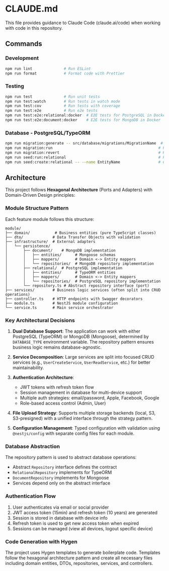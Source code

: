 # CLAUDE.md

This file provides guidance to Claude Code (claude.ai/code) when working with code in this repository.

## Commands

### Development

```bash
npm run lint              # Run ESLint
npm run format            # Format code with Prettier
```

### Testing

```bash
npm run test              # Run unit tests
npm run test:watch        # Run tests in watch mode
npm run test:cov          # Run tests with coverage
npm run test:e2e          # Run e2e tests
npm run test:e2e:relational:docker  # E2E tests for PostgreSQL in Docker
npm run test:e2e:document:docker    # E2E tests for MongoDB in Docker
```

### Database - PostgreSQL/TypeORM

```bash
npm run migration:generate -- src/database/migrations/MigrationName  # Generate migration from entities
npm run migration:run                                               # Run pending migrations
npm run migration:revert                                            # Revert last migration
npm run seed:run:relational                                         # Run seeds
npm run seed:create:relational -- --name EntityName                 # Create new seed
```

## Architecture

This project follows **Hexagonal Architecture** (Ports and Adapters) with Domain-Driven Design principles:

### Module Structure Pattern

Each feature module follows this structure:

```
module/
├── domain/           # Business entities (pure TypeScript classes)
├── dto/             # Data Transfer Objects with validation
├── infrastructure/  # External adapters
│   └── persistence/
│       ├── document/    # MongoDB implementation
│       │   ├── entities/      # Mongoose schemas
│       │   ├── mappers/       # Domain <-> Entity mappers
│       │   └── repositories/  # MongoDB repository implementation
│       ├── relational/  # PostgreSQL implementation
│       │   ├── entities/      # TypeORM entities
│       │   ├── mappers/       # Domain <-> Entity mappers
│       │   └── repositories/  # PostgreSQL repository implementation
│       └── repository.ts # Abstract repository interface (port)
├── services/        # Business logic services (often split into CRUD operations)
├── controller.ts    # HTTP endpoints with Swagger decorators
├── module.ts        # NestJS module configuration
└── service.ts       # Main service orchestrator
```

### Key Architectural Decisions

1. **Dual Database Support**: The application can work with either PostgreSQL (TypeORM) or MongoDB (Mongoose), determined by `DATABASE_TYPE` environment variable. The repository pattern ensures business logic remains database-agnostic.

2. **Service Decomposition**: Large services are split into focused CRUD services (e.g., `UserCreateService`, `UserReadService`, etc.) for better maintainability.

3. **Authentication Architecture**:

   - JWT tokens with refresh token flow
   - Session management in database for multi-device support
   - Multiple auth strategies: email/password, Apple, Facebook, Google
   - Role-based access control (Admin, User)

4. **File Upload Strategy**: Supports multiple storage backends (local, S3, S3-presigned) with a unified interface through the strategy pattern.

5. **Configuration Management**: Typed configuration with validation using `@nestjs/config` with separate config files for each module.

### Database Abstraction

The repository pattern is used to abstract database operations:

- Abstract `Repository` interface defines the contract
- `RelationalRepository` implements for TypeORM
- `DocumentRepository` implements for Mongoose
- Services depend only on the abstract interface

### Authentication Flow

1. User authenticates via email or social provider
2. JWT access token (15min) and refresh token (10 years) are generated
3. Session is stored in database with device info
4. Refresh token is used to get new access token when expired
5. Sessions can be managed (view all devices, logout specific device)

### Code Generation with Hygen

The project uses Hygen templates to generate boilerplate code. Templates follow the hexagonal architecture pattern and create all necessary files including domain entities, DTOs, repositories, services, and controllers.
